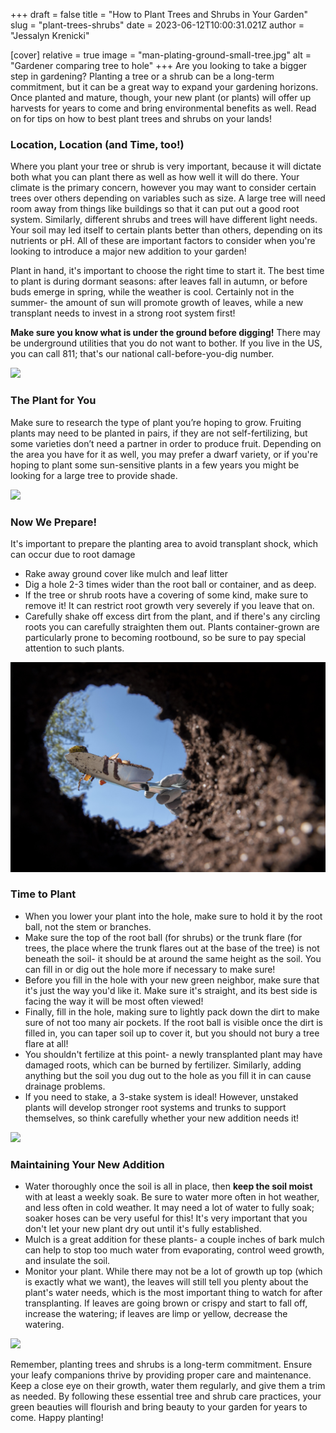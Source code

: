 +++
draft = false
title = "How to Plant Trees and Shrubs in Your Garden"
slug = "plant-trees-shrubs"
date = 2023-06-12T10:00:31.021Z
author = "Jessalyn Krenicki"


[cover]
relative = true
image = "man-plating-ground-small-tree.jpg"
alt = "Gardener comparing tree to hole"
+++
Are you looking to take a bigger step in gardening? Planting a tree or a shrub can be a long-term commitment, but it can be a great way to expand your gardening horizons. Once planted and mature, though, your new plant (or plants) will offer up harvests for years to come and bring environmental benefits as well. Read on for tips on how to best plant trees and shrubs on your lands!

### Location, Location (and Time, too!)

Where you plant your tree or shrub is very important, because it will dictate both what you can plant there as well as how well it will do there. Your climate is the primary concern, however you may want to consider certain trees over others depending on variables such as size. A large tree will need room away from things like buildings so that it can put out a good root system. Similarly, different shrubs and trees will have different light needs. Your soil may led itself to certain plants better than others, depending on its nutrients or pH. All of these are important factors to consider when you're looking to introduce a major new addition to your garden!

Plant in hand, it's important to choose the right time to start it. The best time to plant is during dormant seasons: after leaves fall in autumn, or before buds emerge in spring, while the weather is cool. Certainly not in the summer- the amount of sun will promote growth of leaves, while a new transplant needs to invest in a strong root system first!

**Make sure you know what is under the ground before digging!** There may be underground utilities that you do not want to bother. If you live in the US, you can call 811; that's our national call-before-you-dig number.

![](pexels-zen-chung-5528999.jpg)

### The Plant for You

Make sure to research the type of plant you’re hoping to grow. Fruiting plants may need to be planted in pairs, if they are not self-fertilizing, but some varieties don’t need a partner in order to produce fruit. Depending on the area you have for it as well, you may prefer a dwarf variety, or if you're hoping to plant some sun-sensitive plants in a few years you might be looking for a large tree to provide shade.

![](people-operating-heavy-duty-leaf-blower.jpg)

### Now We Prepare!

It's important to prepare the planting area to avoid transplant shock, which can occur due to root damage

* Rake away ground cover like mulch and leaf litter
* Dig a hole 2-3 times wider than the root ball or container, and as deep. 
* If the tree or shrub roots have a covering of some kind, make sure to remove it! It can restrict root growth very severely if you leave that on.
* Carefully shake off excess dirt from the plant, and if there's any circling roots you can carefully straighten them out. Plants container-grown are particularly prone to becoming rootbound, so be sure to pay special attention to such plants.

![](compost-still-life-concept-1-.jpg)

### Time to Plant

* When you lower your plant into the hole, make sure to hold it by the root ball, not the stem or branches.
* Make sure the top of the root ball (for shrubs) or the trunk flare (for trees, the place where the trunk flares out at the base of the tree) is not beneath the soil- it should be at around the same height as the soil. You can fill in or dig out the hole more if necessary to make sure!
* Before you fill in the hole with your new green neighbor, make sure that it's just the way you'd like it. Make sure it's straight, and its best side is facing the way it will be most often viewed!
* Finally, fill in the hole, making sure to lightly pack down the dirt to make sure of not too many air pockets.  If the root ball is visible once the dirt is filled in, you can taper soil up to cover it, but you should not bury a tree flare at all!
* You shouldn't fertilize at this point- a newly transplanted plant may have damaged roots, which can be burned by fertilizer. Similarly, adding anything but the soil you dug out to the hole as you fill it in can cause drainage problems.
* If you need to stake, a 3-stake system is ideal! However, unstaked plants will develop stronger root systems and trunks to support themselves, so think carefully whether your new addition needs it!

![](planting-trees-as-part-reforestation-process.jpg)

### Maintaining Your New Addition

* Water thoroughly once the soil is all in place, then **keep the soil moist** with at least a weekly soak. Be sure to water more often in hot weather, and less often in cold weather. It may need a lot of water to fully soak; soaker hoses can be very useful for this! It's very important that you don't let your new plant dry out until it's fully established.
* Mulch is a great addition for these plants- a couple inches of bark mulch can help to stop too much water from evaporating, control weed growth, and insulate the soil.
* Monitor your plant. While there may not be a lot of growth up top (which is exactly what we want), the leaves will still tell you plenty about the plant's water needs, which is the most important thing to watch for after transplanting. If leaves are going brown or crispy and start to fall off, increase the watering; if leaves are limp or yellow, decrease the watering.

![](environmental-conservation-garden-children.jpg)

Remember, planting trees and shrubs is a long-term commitment. Ensure your leafy companions thrive by providing proper care and maintenance. Keep a close eye on their growth, water them regularly, and give them a trim as needed. By following these essential tree and shrub care practices, your green beauties will flourish and bring beauty to your garden for years to come. Happy planting!